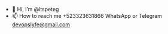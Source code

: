 - 👋 Hi, I’m @itspeteg
- 📫 How to reach me +523323631866 WhatsApp or Telegram devopslyfe@gmail.com

<!---
itspeteg/itspeteg is a ✨ special ✨ repository because its `README.md` (this file) appears on your GitHub profile.
You can click the Preview link to take a look at your changes.
--->
